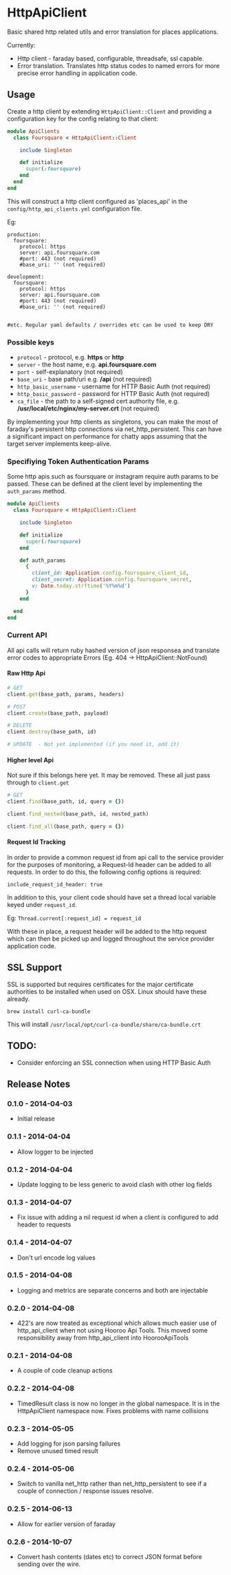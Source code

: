 # HttpApiClient
Basic shared http related utils and error translation for places applications.

Currently:
- Http client - faraday based, configurable, threadsafe, ssl capable.
- Error translation. Translates http status codes to named errors for more precise error handling in application code.


## Usage

Create a http client by extending `HttpApiClient::Client` and providing a configuration key for the config relating to that client:

```ruby
module ApiClients
  class Foursquare < HttpApiClient::Client

    include Singleton

    def initialize
      super(:foursquare)
    end
  end
end
```

This will construct a http client configured as 'places_api' in the `config/http_api_clients.yml` configuration file.

Eg:
```
production:
  foursquare:
    protocol: https
    server: api.foursquare.com
    #port: 443 (not required)
    #base_uri: '' (not required)

development:
  foursquare:
    protocol: https
    server: api.foursquare.com
    #port: 443 (not required)
    #base_uri: '' (not required)


#etc. Regular yaml defaults / overrides etc can be used to keep DRY

```

### Possible keys

* ```protocol```              - protocol, e.g. **https** or **http**
* ```server```                - the host name, e.g. **api.foursquare.com**
* ```port```                  - self-explanatory (not required)
* ```base_uri```              - base path/uri e.g. **/api** (not required)
* ```http_basic_username```   - username for HTTP Basic Auth (not required)
* ```http_basic_password```   - password for HTTP Basic Auth (not required)
* ```ca_file```               - the path to a self-signed cert authority file, e.g. **/usr/local/etc/nginx/my-server.crt** (not required)

By implementing your http clients as singletons, you can make the most of faraday's persistent http connections via net_http_persistent. This can have a significant impact on performance for chatty apps assuming that the target server implements keep-alive.

### Specifiying Token Authentication Params

Some http apis such as foursquare or instagram require auth params to be passed. These can be defined at the client level by implementing the `auth_params` method.

```ruby
module ApiClients
  class Foursquare < HttpApiClient::Client

    include Singleton

    def initialize
      super(:foursquare)
    end

    def auth_params
      {
        client_id: Application.config.foursquare_client_id,
        client_secret: Application.config.foursquare_secret,
        v: Date.today.strftime('%Y%m%d')
      }
    end

  end
end
```

### Current API

All api calls will return ruby hashed version of json responsea and translate error codes to appropriate Errors (Eg. 404 -> HttpApiClient::NotFound)


#### Raw Http Api
```ruby
# GET
client.get(base_path, params, headers)

# POST
client.create(base_path, payload)

# DELETE
client.destroy(base_path, id)

# UPDATE  - Not yet implemented (if you need it, add it)

```

#### Higher level Api

Not sure if this belongs here yet. It may be removed. These all just pass through to `client.get`

```ruby
# GET
client.find(base_path, id, query = {})

client.find_nested(base_path, id, nested_path)

client.find_all(base_path, query = {})

```

#### Request Id Tracking
In order to provide a common request id from api call to the service provider for the purposes of monitoring, a Request-Id header can be
added to all requests. In order to do this, the following config options is required:

`include_request_id_header: true`

In addition to this, your client code should have set a thread local variable keyed under `request_id`.

Eg: `Thread.current[:request_id] = request_id`

With these in place, a request header will be added to the http request which can then be picked up and logged throughout the service provider application code.

## SSL Support

SSL is supported but requires certificates for the major certificate authorities to be installed when used on OSX. Linux should have these already.

`brew install curl-ca-bundle`

This will install `/usr/local/opt/curl-ca-bundle/share/ca-bundle.crt`

## TODO:

* Consider enforcing an SSL connection when using HTTP Basic Auth

## Release Notes

### 0.1.0 - 2014-04-03
* Initial release

### 0.1.1 - 2014-04-04
* Allow logger to be injected

### 0.1.2 - 2014-04-04
* Update logging to be less generic to avoid clash with other log fields

### 0.1.3 - 2014-04-07
* Fix issue with adding a nil request id when a client is configured to add header to requests

### 0.1.4 - 2014-04-07
* Don't url encode log values

### 0.1.5 - 2014-04-08
* Logging and metrics are separate concerns and both are injectable

### 0.2.0 - 2014-04-08
* 422's are now treated as exceptional which allows much easier use of http_api_client when not using Hooroo Api Tools. This moved some responsibility away from http_api_client into HoorooApiTools

### 0.2.1 - 2014-04-08
* A couple of code cleanup actions

### 0.2.2 - 2014-04-08
* TimedResult class is now no longer in the global namespace. It is in the HttpApiClient namespace now. Fixes problems with name collisions

### 0.2.3 - 2014-05-05
* Add logging for json parsing failures
* Remove unused timed result

### 0.2.4 - 2014-05-06
* Switch to vanilla net_http rather than net_http_persistent to see if a couple of connection / response issues resolve.

### 0.2.5 - 2014-06-13
* Allow for earlier version of faraday

### 0.2.6 - 2014-10-07
* Convert hash contents (dates etc) to correct JSON format before sending over the wire.
